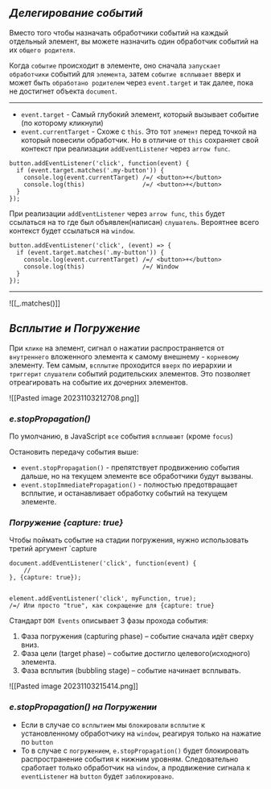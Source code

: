 ## _Делегирование событий_

Вместо того чтобы назначать обработчики событий на каждый отдельный элемент, вы можете назначить один обработчик событий на их `общего родителя`.

Когда `событие` происходит в элементе, оно сначала `запускает обработчики` событий для `элемента`, затем `событие всплывает` вверх и может быть  `обработано родителем` через `event.target` и так далее, пока не достигнет объекта `document`.

---
 - `event.target` - Самый глубокий элемент, который вызывает событие (по которому кликнули)
 - `event.currentTarget` - Схоже с `this`. Это тот `элемент` перед точкой на который повесили обработчик. Но в отличие от `this` сохраняет свой контекст при реализации `addEventListener` через `arrow func`.

```
button.addEventListener('click', function(event) {
  if (event.target.matches('.my-button')) {
    console.log(event.currentTarget) /=/ <button>+</button>
    console.log(this)                /=/ <button>+</button>
  }
});
```

При реализации `addEventListener` через `arrow func`, `this` будет ссылаться на то где был объявлен(написан) `слушатель`. Вероятнее всего контекст будет ссылаться на `window`.

```
button.addEventListener('click', (event) => {
  if (event.target.matches('.my-button')) {
    console.log(event.currentTarget) /=/ <button>+</button>
    console.log(this)                /=/ Window 
  }
});
```

---
![[_.matches()]]

## _Всплытие и Погружение_

При `клике` на элемент, сигнал о нажатии распространяется от `внутреннего` вложенного элемента к самому внешнему - `корневому` элементу. 
Тем самым, `всплытие` проходится `вверх` по иерархии и `триггерит` `слушатели` событий родительских элементов. Это позволяет отреагировать на событие их дочерних элементов.

![[Pasted image 20231103212708.png]]

### _e.stopPropagation()_

По умолчанию, в JavaScript `все` события `всплывают` (кроме `focus`)

Остановить передачу события выше:
 - `event.stopPropagation()` - препятствует продвижению события дальше, но на текущем элементе все обработчики будут вызваны.
 - `event.stopImmediatePropagation()` - полностью предотвращает всплытие, и останавливает обработку событий на текущем элементе.

### _Погружение {capture: true}_

Чтобы поймать событие на стадии погружения, нужно использовать третий аргумент `capture 

``` 
document.addEventListener('click', function(event) {
	// 
}, {capture: true});


element.addEventListener('click', myFunction, true);
/=/ Или просто "true", как сокращение для {capture: true}
```

Стандарт `DOM Events` описывает 3 фазы прохода события:
1. Фаза погружения (capturing phase) – событие сначала идёт сверху вниз.
2. Фаза цели (target phase) – событие достигло целевого(исходного) элемента.
3. Фаза всплытия (bubbling stage) – событие начинает всплывать.

![[Pasted image 20231103215414.png]]

### _e.stopPropagation() на Погружении_

- Если в случае со `всплытием` мы `блокировали` `всплытие` к установленному обработчику на `window`, реагируя только на нажатие по `button`
- То в случае с `погружением`, `e.stopPropagation()` будет блокировать распространение события к нижним уровням. Следовательно сработает только обработчик на `window`, а продвижение сигнала к `eventListener` на `button` будет `заблокировано`. 